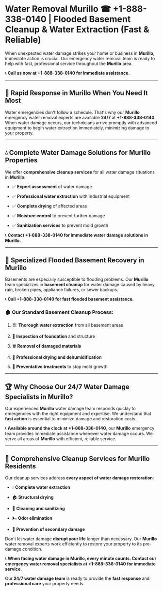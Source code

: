 # Water Removal Murillo ☎ +1-888-338-0140 | Flooded Basement Cleanup & Water Extraction (Fast & Reliable)

When unexpected water damage strikes your home or business in **Murillo**, immediate action is crucial. Our emergency water removal team is ready to help with fast, professional service throughout the **Murillo** area. 

📞 **Call us now at +1-888-338-0140 for immediate assistance.**
---
## 🚀 Rapid Response in Murillo When You Need It Most
Water emergencies don't follow a schedule. That's why our **Murillo** emergency water removal experts are available **24/7** at **+1-888-338-0140**. When water damage occurs, our technicians arrive promptly with advanced equipment to begin water extraction immediately, minimizing damage to your property.
---
## 💧 Complete Water Damage Solutions for Murillo Properties
We offer **comprehensive cleanup services** for all water damage situations in **Murillo**:
- ✅ **Expert assessment** of water damage  
- ✅ **Professional water extraction** with industrial equipment  
- ✅ **Complete drying** of affected areas  
- ✅ **Moisture control** to prevent further damage  
- ✅ **Sanitization services** to prevent mold growth  
📞 **Contact +1-888-338-0140 for immediate water damage solutions in Murillo.**
---
## 🌊 Specialized Flooded Basement Recovery in Murillo
Basements are especially susceptible to flooding problems. Our **Murillo** team specializes in **basement cleanup** for water damage caused by heavy rain, broken pipes, appliance failures, or sewer backups. 
📞 **Call +1-888-338-0140 for fast flooded basement assistance.**
### 🏚️ Our Standard Basement Cleanup Process:
1. 🏗️ **Thorough water extraction** from all basement areas  
2. 🔎 **Inspection of foundation** and structure  
3. 🗑️ **Removal of damaged materials**  
4. 💨 **Professional drying and dehumidification**  
5. 🚫 **Preventative treatments** to stop mold growth  
---
## 🏆 Why Choose Our 24/7 Water Damage Specialists in Murillo?
Our experienced **Murillo** water damage team responds quickly to emergencies with the right equipment and expertise. We understand that **fast action** is essential to minimize damage and restoration costs.
📞 **Available around the clock at +1-888-338-0140**, our **Murillo** emergency team provides immediate assistance whenever water damage occurs. We serve all areas of **Murillo** with efficient, reliable service.
---
## 🧹 Comprehensive Cleanup Services for Murillo Residents
Our cleanup services address **every aspect of water damage restoration**:
- 💧 **Complete water extraction**  
- 🏠 **Structural drying**  
- 🧼 **Cleaning and sanitizing**  
- 🌬️ **Odor elimination**  
- 🚫 **Prevention of secondary damage**  
Don't let water damage **disrupt your life** longer than necessary. Our **Murillo** water removal experts work efficiently to restore your property to its pre-damage condition.
📞 **When facing water damage in Murillo, every minute counts. Contact our emergency water removal specialists at +1-888-338-0140 for immediate service.**
Our **24/7 water damage team** is ready to provide the **fast response** and **professional care** your property needs.

